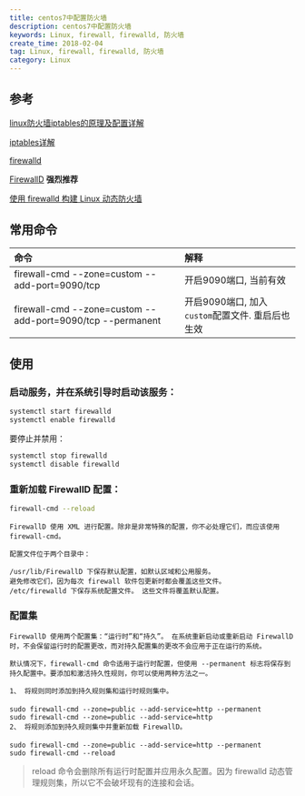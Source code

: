 ```yaml
---
title: centos7中配置防火墙
description: centos7中配置防火墙
keywords: Linux, firewall, firewalld, 防火墙
create_time: 2018-02-04
tag: Linux, firewall, firewalld, 防火墙
category: Linux
---
```


## 参考

[linux防火墙iptables的原理及配置详解](http://www.178linux.com/85281)

[iptables详解](http://www.zsythink.net/archives/1199)

[firewalld](http://www.firewalld.org/documentation/)

[FirewallD](https://linux.cn/article-8098-1.html) **强烈推荐**

[使用 firewalld 构建 Linux 动态防火墙](https://www.ibm.com/developerworks/cn/linux/1507_caojh/index.html)

## 常用命令

| 命令                                                        | 解释                                         |
|:-----------------------------------------------------------|:--------------------------------------------|
| firewall-cmd --zone=custom --add-port=9090/tcp             | 开启9090端口, 当前有效                         |
| firewall-cmd --zone=custom --add-port=9090/tcp --permanent | 开启9090端口, 加入 `custom`配置文件. 重启后也生效 |



## 使用

### 启动服务，并在系统引导时启动该服务：

```bash
systemctl start firewalld
systemctl enable firewalld
```

要停止并禁用：

```bash
systemctl stop firewalld
systemctl disable firewalld
```

### 重新加载 FirewallD 配置：

```bash
firewall-cmd --reload
```

    FirewallD 使用 XML 进行配置。除非是非常特殊的配置，你不必处理它们，而应该使用 firewall-cmd。
    
    配置文件位于两个目录中：
    
    /usr/lib/FirewallD 下保存默认配置，如默认区域和公用服务。 
    避免修改它们，因为每次 firewall 软件包更新时都会覆盖这些文件。
    /etc/firewalld 下保存系统配置文件。 这些文件将覆盖默认配置。


### 配置集

    FirewallD 使用两个配置集：“运行时”和“持久”。 在系统重新启动或重新启动 FirewallD 时，不会保留运行时的配置更改，而对持久配置集的更改不会应用于正在运行的系统。
    
    默认情况下，firewall-cmd 命令适用于运行时配置，但使用 --permanent 标志将保存到持久配置中。要添加和激活持久性规则，你可以使用两种方法之一。
    
    1、 将规则同时添加到持久规则集和运行时规则集中。 
    
    sudo firewall-cmd --zone=public --add-service=http --permanent
    sudo firewall-cmd --zone=public --add-service=http
    2、 将规则添加到持久规则集中并重新加载 FirewallD。 
    
    sudo firewall-cmd --zone=public --add-service=http --permanent
    sudo firewall-cmd --reload


> reload 命令会删除所有运行时配置并应用永久配置。因为 firewalld 动态管理规则集，所以它不会破坏现有的连接和会话。

